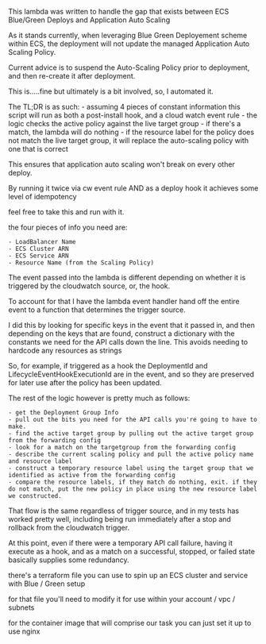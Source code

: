 This lambda was written to handle the gap that exists between ECS Blue/Green Deploys and Application Auto Scaling

As it stands currently, when leveraging Blue Green Deployement scheme within ECS, the deployment will not update the managed Application Auto Scaling Policy. 

Current advice is to suspend the Auto-Scaling Policy prior to deployment, and then re-create it after deployment. 

This is.....fine but ultimately is a bit involved, so, I automated it. 

The TL;DR is as such:
    - assuming 4 pieces of constant information this script will run as both a post-install hook, and a cloud watch event rule 
    - the logic checks the active policy against the live target group 
    - if there's a match, the lambda will do nothing
    - if the resource label for the policy does not match the live target group, it will replace the auto-scaling policy with one that is correct

This ensures that application auto scaling won't break on every other deploy. 

By running it twice via cw event rule AND as a deploy hook it achieves some level of idempotency 

feel free to take this and run with it.

the four pieces of info you need are:

    - LoadBalancer Name 
    - ECS Cluster ARN
    - ECS Service ARN 
    - Resource Name (from the Scaling Policy)

The event passed into the lambda is different depending on whether it is triggered by the cloudwatch source, or, the hook. 

To account for that I have the lambda event handler hand off the entire event to a function that determines the trigger source.

I did this by looking for specific keys in the event that it passed in, and then depending on the keys that are found, construct a dictionary with the constants we need for the API calls down the line. 
This avoids needing to hardcode any resources as strings 


So, for example, if triggered as a hook the DeploymentId and LifecycleEventHookExecutionId are in the event, and so they are preserved for later use after the policy has been updated. 

The rest of the logic however is pretty much as follows:

    - get the Deployment Group Info
    - pull out the bits you need for the API calls you're going to have to make. 
    - find the active target group by pulling out the active target group from the forwarding config
    - look for a match on the targetgroup from the forwarding config
    - describe the current scaling policy and pull the active policy name and resource label 
    - construct a temporary resource label using the target group that we identified as active from the forwarding config
    - compare the resource labels, if they match do nothing, exit. if they do not match, put the new policy in place using the new resource label we constructed.  

That flow is the same regardless of trigger source, and in my tests has worked pretty well, including being run immediately after a stop and rollback from the cloudwatch trigger. 

At this point, even if there were a temporary API call failure, having it execute as a hook, and as a match on a successful, stopped, or failed state basically supplies some redundancy. 

there's a terraform file you can use to spin up an ECS cluster and service with Blue / Green setup

for that file you'll need to modify it for use within your account / vpc / subnets

for the container image that will comprise our task you can just set it up to use nginx 


